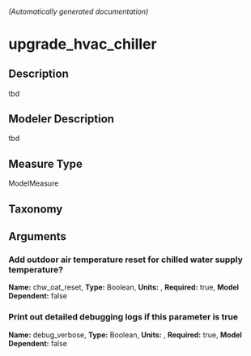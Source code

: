 

###### (Automatically generated documentation)

# upgrade_hvac_chiller

## Description
tbd

## Modeler Description
tbd

## Measure Type
ModelMeasure

## Taxonomy


## Arguments


### Add outdoor air temperature reset for chilled water supply temperature?

**Name:** chw_oat_reset,
**Type:** Boolean,
**Units:** ,
**Required:** true,
**Model Dependent:** false


### Print out detailed debugging logs if this parameter is true

**Name:** debug_verbose,
**Type:** Boolean,
**Units:** ,
**Required:** true,
**Model Dependent:** false






